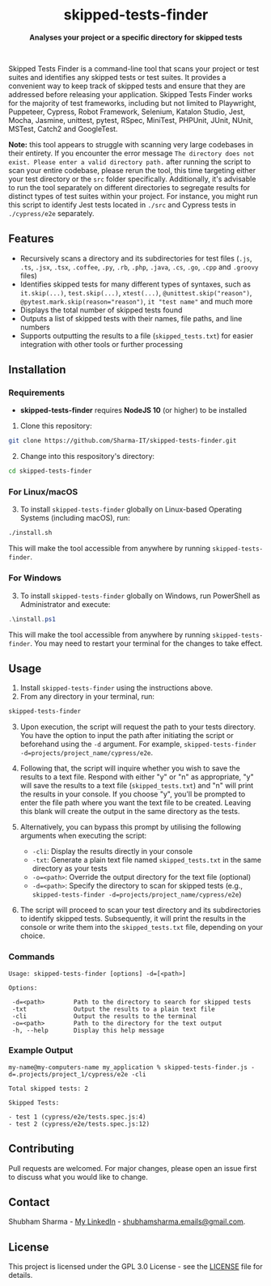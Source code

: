 <div align="center">

# skipped-tests-finder

**Analyses your project or a specific directory for skipped tests**

</div>

<br>

Skipped Tests Finder is a command-line tool that scans your project or test suites and identifies any skipped tests or test suites. It provides a convenient way to keep track of skipped tests and ensure that they are addressed before releasing your application. Skipped Tests Finder works for the majority of test frameworks, including but not limited to Playwright, Puppeteer, Cypress, Robot Framework, Selenium, Katalon Studio, Jest, Mocha, Jasmine, unittest, pytest, RSpec, MiniTest, PHPUnit, JUnit, NUnit, MSTest, Catch2 and GoogleTest.

**Note:** this tool appears to struggle with scanning very large codebases in their entirety. If you encounter the error message `The directory does not exist. Please enter a valid directory path.` after running the script to scan your entire codebase, please rerun the tool, this time targeting either your test directory or the `src` folder specifically. Additionally, it's advisable to run the tool separately on different directories to segregate results for distinct types of test suites within your project. For instance, you might run this script to identify Jest tests located in `./src` and Cypress tests in `./cypress/e2e` separately.


## Features

- Recursively scans a directory and its subdirectories for test files (`.js`, `.ts`, `.jsx`, `.tsx`, `.coffee`, `.py`, `.rb`, `.php`, `.java`, `.cs`, `.go`, `.cpp` and `.groovy` files)
- Identifies skipped tests for many different types of syntaxes, such as `it.skip(...)`, `test.skip(...)`, `xtest(...)`, `@unittest.skip("reason")`, `@pytest.mark.skip(reason="reason")`, `it "test name"` and much more
- Displays the total number of skipped tests found
- Outputs a list of skipped tests with their names, file paths, and line numbers
- Supports outputting the results to a file (`skipped_tests.txt`) for easier integration with other tools or further processing

## Installation

### Requirements

- **skipped-tests-finder** requires **NodeJS 10** (or higher) to be installed

1. Clone this repository:

```sh
git clone https://github.com/Sharma-IT/skipped-tests-finder.git
```

2. Change into this respository's directory:

```sh
cd skipped-tests-finder
```

### For Linux/macOS

3. To install `skipped-tests-finder` globally on Linux-based Operating Systems (including macOS), run:

```bash
./install.sh
```

This will make the tool accessible from anywhere by running `skipped-tests-finder`.

### For Windows

3. To install `skipped-tests-finder` globally on Windows, run PowerShell as Administrator and execute:

```powershell
.\install.ps1
```

This will make the tool accessible from anywhere by running `skipped-tests-finder`. You may need to restart your terminal for the changes to take effect.

## Usage

1. Install `skipped-tests-finder` using the instructions above.
2. From any directory in your terminal, run:
```sh
skipped-tests-finder
```
3. Upon execution, the script will request the path to your tests directory. You have the option to input the path after initiating the script or beforehand using the `-d` argument. For example, `skipped-tests-finder -d=projects/project_name/cypress/e2e`.
4. Following that, the script will inquire whether you wish to save the results to a text file. Respond with either "y" or "n" as appropriate, "y" will save the results to a text file (`skipped_tests.txt`) and "n" will print the results in your console. If you choose "y", you'll be prompted to enter the file path where you want the text file to be created. Leaving this blank will create the output in the same directory as the tests.
5. Alternatively, you can bypass this prompt by utilising the following arguments when executing the script:
   - `-cli`: Display the results directly in your console
   - `-txt`: Generate a plain text file named `skipped_tests.txt` in the same directory as your tests
   - `-o=<path>`: Override the output directory for the text file (optional)
   - `-d=<path>`: Specify the directory to scan for skipped tests (e.g., `skipped-tests-finder -d=projects/project_name/cypress/e2e`)

6. The script will proceed to scan your test directory and its subdirectories to identify skipped tests. Subsequently, it will print the results in the console or write them into the `skipped_tests.txt` file, depending on your choice.

### Commands

```
Usage: skipped-tests-finder [options] -d=[<path>]

Options:

 -d=<path>        Path to the directory to search for skipped tests
 -txt             Output the results to a plain text file
 -cli             Output the results to the terminal
 -o=<path>        Path to the directory for the text output
 -h, --help       Display this help message
```

### Example Output

```
my-name@my-computers-name my_application % skipped-tests-finder.js -d=.projects/project_1/cypress/e2e -cli

Total skipped tests: 2

Skipped Tests:

- test 1 (cypress/e2e/tests.spec.js:4)
- test 2 (cypress/e2e/tests.spec.js:12)
```

## Contributing

Pull requests are welcomed. For major changes, please open an issue first to discuss what you would like to change.

## Contact

Shubham Sharma - [My LinkedIn](https://www.linkedin.com/in/sharma-it/) - shubhamsharma.emails@gmail.com.

## License

This project is licensed under the GPL 3.0 License - see the [LICENSE](LICENSE) file for details.

